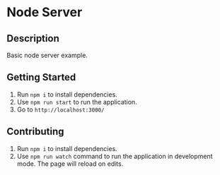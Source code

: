# Node Server

## Description
Basic node server example.

## Getting Started

1. Run `npm i` to install dependencies.
1. Use `npm run start` to run the application.
1. Go to `http://localhost:3000/`

## Contributing

1. Run `npm i` to install dependencies.
1. Use `npm run watch` command to run the application in development mode. The page will reload on edits.
